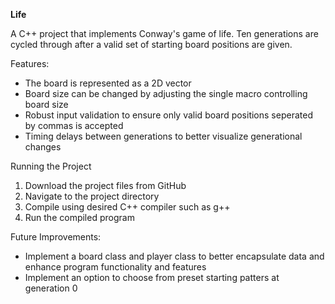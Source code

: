 **Life**

A C++ project that implements Conway's game of life. Ten generations are cycled through after a valid set of starting board positions are given.

Features:
- The board is represented as a 2D vector
- Board size can be changed by adjusting the single macro controlling board size
- Robust input validation to ensure only valid board positions seperated by commas is accepted
- Timing delays between generations to better visualize generational changes

Running the Project
1. Download the project files from GitHub
2. Navigate to the project directory
3. Compile using desired C++ compiler such as g++
4. Run the compiled program

Future Improvements:
- Implement a board class and player class to better encapsulate data and enhance program functionality and features
- Implement an option to choose from preset starting patters at generation 0
